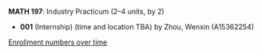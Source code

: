 **MATH 197**: Industry Practicum (2–4 units, by 2)

- **001** (Internship) (time and location TBA) by Zhou, Wenxin (A15362254)

[Enrollment numbers over time](./MATH197.tsv)
